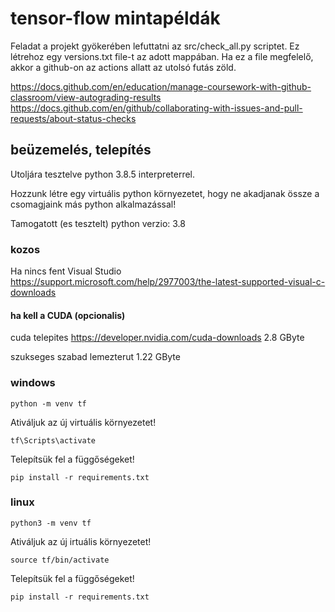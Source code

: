 # tensor-flow mintapéldák

Feladat a projekt gyökerében lefuttatni az src/check_all.py scriptet. 
Ez létrehoz egy versions.txt file-t az adott mappában.
Ha ez a file megfelelő, akkor a github-on  az actions allatt az utolsó futás zöld.

https://docs.github.com/en/education/manage-coursework-with-github-classroom/view-autograding-results
https://docs.github.com/en/github/collaborating-with-issues-and-pull-requests/about-status-checks

## beüzemelés, telepítés

Utoljára tesztelve python 3.8.5 interpreterrel.

Hozzunk létre egy virtuális python környezetet, hogy ne akadjanak össze a csomagjaink más python alkalmazással!

Tamogatott (es tesztelt) python verzio: 3.8

### kozos

Ha nincs fent Visual Studio
https://support.microsoft.com/help/2977003/the-latest-supported-visual-c-downloads

#### ha kell a CUDA (opcionalis)
cuda telepites
https://developer.nvidia.com/cuda-downloads
2.8 GByte

szukseges szabad lemezterut 1.22 GByte
### windows
```shell
python -m venv tf
```
Ativáljuk az új virtuális környezetet!
```shell
tf\Scripts\activate
```

Telepítsük fel a függőségeket!
```shell
pip install -r requirements.txt
```

### linux
```shell
python3 -m venv tf
```

Ativáljuk az új irtuális környezetet!
```shell
source tf/bin/activate
```

Telepítsük fel a függőségeket!
```shell
pip install -r requirements.txt
```
